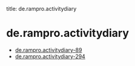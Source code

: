 title: de.rampro.activitydiary
# de.rampro.activitydiary
* [de.rampro.activitydiary-89](./de.rampro.activitydiary-89/)
* [de.rampro.activitydiary-294](./de.rampro.activitydiary-294/)
